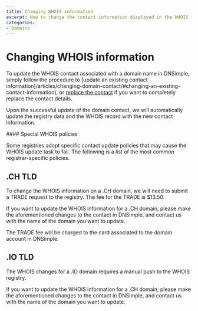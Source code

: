 ```yaml
---
title: Changing WHOIS information
excerpt: How to change the contact information displayed in the WHOIS for a domain.
categories:
- Domains
---
```


# Changing WHOIS information

To update the WHOIS contact associated with a domain name in DNSimple, simply follow the procedure to [update an existing contact information]/articles/changing-domain-contact/#changing-an-existing-contact-information), or [replace the contact](/articles/changing-domain-contact/#replacing-a-domain-contact) if you want to completely replace the contact details.

Upon the successful update of the domain contact, we will automatically update the registry data and the WHOIS record with the new contact information.

<warning>
#### Special WHOIS policies

Some registries adopt specific contact update policies that may cause the WHOIS update task to fail. The following is a list of the most common registrar-specific policies.
</warning>


## .CH TLD

To change the WHOIS information on a .CH domain, we will need to submit a TRADE request to the registry. The fee for the TRADE is $13.50.

If you want to update the WHOIS information for a .CH domain, please make the aforementioned changes to the contact in DNSimple, and contact us with the name of the domain you want to update.

The TRADE fee will be charged to the card associated to the domain account in DNSimple.


## .IO TLD

The WHOIS changes for a .IO domain requires a manual push to the WHOIS registry.

If you want to update the WHOIS information for a .CH domain, please make the aforementioned changes to the contact in DNSimple, and contact us with the name of the domain you want to update.
